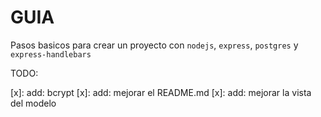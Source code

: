 # GUIA

Pasos basicos para crear un proyecto con `nodejs`, `express`, `postgres` y `express-handlebars`

TODO:

[x]: add: bcrypt
[x]: add: mejorar el README.md
[x]: add: mejorar la vista del modelo